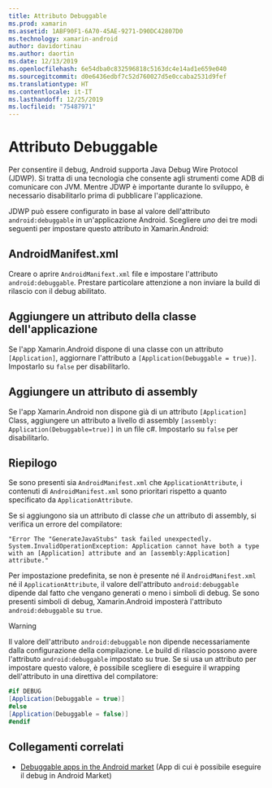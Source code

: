```yaml
---
title: Attributo Debuggable
ms.prod: xamarin
ms.assetid: 1ABF90F1-6A70-45AE-9271-D90DC42807D0
ms.technology: xamarin-android
author: davidortinau
ms.author: daortin
ms.date: 12/13/2019
ms.openlocfilehash: 6e54dba0c832596818c5163dc4e14ad1e659e040
ms.sourcegitcommit: d0e6436edbf7c52d760027d5e0ccaba2531d9fef
ms.translationtype: HT
ms.contentlocale: it-IT
ms.lasthandoff: 12/25/2019
ms.locfileid: "75487971"
---
```

# <a name="debuggable-attribute"></a>Attributo Debuggable

Per consentire il debug, Android supporta Java Debug Wire Protocol (JDWP). Si tratta di una tecnologia che consente agli strumenti come ADB di comunicare con JVM. Mentre JDWP è importante durante lo sviluppo, è necessario disabilitarlo prima di pubblicare l'applicazione.

JDWP può essere configurato in base al valore dell'attributo `android:debuggable` in un'applicazione Android. Scegliere _uno_ dei tre modi seguenti per impostare questo attributo in Xamarin.Android:

## <a name="androidmanifestxml"></a>AndroidManifest.xml

Creare o aprire `AndroidManifext.xml` file e impostare l'attributo `android:debuggable`. Prestare particolare attenzione a non inviare la build di rilascio con il debug abilitato.

## <a name="add-an-application-class-attribute"></a>Aggiungere un attributo della classe dell'applicazione

Se l'app Xamarin.Android dispone di una classe con un attributo `[Application]`, aggiornare l'attributo a `[Application(Debuggable = true)]`. Impostarlo su `false` per disabilitarlo.

## <a name="add-an-assembly-attribute"></a>Aggiungere un attributo di assembly

Se l'app Xamarin.Android non dispone già di un attributo `[Application]` Class, aggiungere un attributo a livello di assembly `[assembly: Application(Debuggable=true)]` in un file c#. Impostarlo su `false` per disabilitarlo.

## <a name="summary"></a>Riepilogo

Se sono presenti sia `AndroidManifest.xml` che `ApplicationAttribute`, i contenuti di `AndroidManifest.xml` sono prioritari rispetto a quanto specificato da `ApplicationAttribute`.

Se si aggiungono sia un attributo di classe _che_ un attributo di assembly, si verifica un errore del compilatore:

```error
"Error The "GenerateJavaStubs" task failed unexpectedly.
System.InvalidOperationException: Application cannot have both a type with an [Application] attribute and an [assembly:Application] attribute."
```

Per impostazione predefinita, se non è presente né il `AndroidManifest.xml` né il `ApplicationAttribute`, il valore dell'attributo `android:debuggable` dipende dal fatto che vengano generati o meno i simboli di debug. Se sono presenti simboli di debug, Xamarin.Android imposterà l'attributo `android:debuggable` su `true`.

> [!WARNING]
> Il valore dell'attributo `android:debuggable` non dipende necessariamente dalla configurazione della compilazione. Le build di rilascio possono avere l'attributo `android:debuggable` impostato su true. Se si usa un attributo per impostare questo valore, è possibile scegliere di eseguire il wrapping dell'attributo in una direttiva del compilatore:
> 
> ```csharp
> #if DEBUG
> [Application(Debuggable = true)]
> #else
> [Application(Debuggable = false)]
> #endif
> ```

## <a name="related-links"></a>Collegamenti correlati

- [Debuggable apps in the Android market](https://labs.f-secure.com/archive/debuggable-apps-in-android-market/) (App di cui è possibile eseguire il debug in Android Market)
